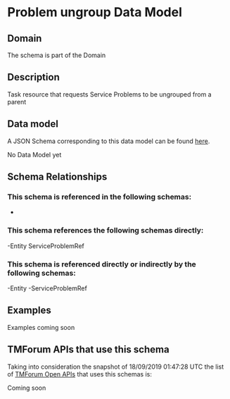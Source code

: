# Problem ungroup Data Model

## Domain

The  schema is part of the  Domain

## Description

Task resource that requests Service Problems to be ungrouped from a parent

## Data model

A JSON Schema corresponding to this data model can be found
[here](https://github.com/tmforum-rand/schemas/blob/master/Service/ProblemUngroup.schema.json).

No Data Model yet

## Schema Relationships

### This schema is referenced in the following schemas:

-

### This schema references the following schemas directly:

-Entity
ServiceProblemRef

### This schema is referenced directly or indirectly by the following schemas:

-Entity
-ServiceProblemRef



## Examples

Examples coming soon

## TMForum APIs that use this schema

Taking into consideration the snapshot of 18/09/2019 01:47:28 UTC the list of [TMForum Open APIs](https://www.tmforum.org/open-apis/) that uses this schemas is:

Coming soon